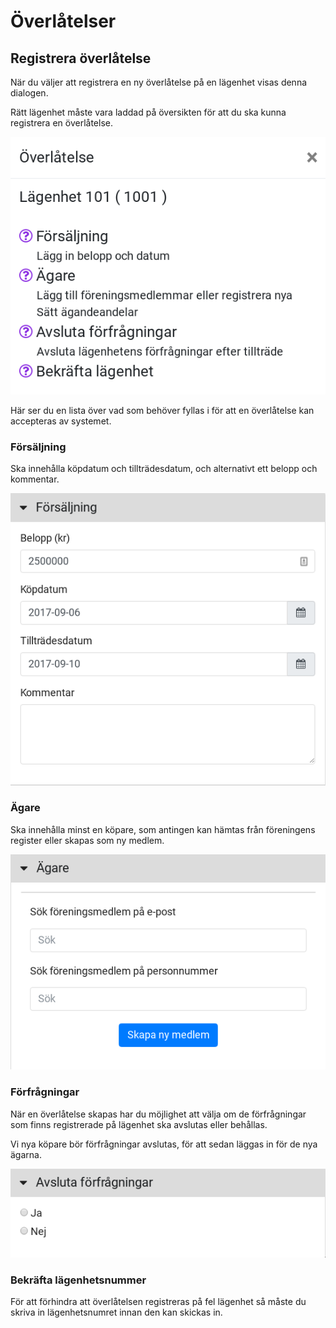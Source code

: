 # Överlåtelser

## Registrera överlåtelse

När du väljer att registrera en ny överlåtelse på en lägenhet visas denna dialogen.

Rätt lägenhet måste vara laddad på översikten för att du ska kunna registrera en överlåtelse.

![sale-reg](_img/sale/register.png)

Här ser du en lista över vad som behöver fyllas i för att en överlåtelse kan accepteras av systemet.

### Försäljning

Ska innehålla köpdatum och tillträdesdatum, och alternativt ett belopp och kommentar.

![sale-reg-sale](_img/sale/register-sale.png)

### Ägare

Ska innehålla minst en köpare, som antingen kan hämtas från föreningens register eller skapas som ny medlem.

![sale-reg-owner](_img/sale/register-owner.png)

### Förfrågningar

När en överlåtelse skapas har du möjlighet att välja om de förfrågningar som finns registrerade på lägenhet ska avslutas eller behållas.

Vi nya köpare bör förfrågningar avslutas, för att sedan läggas in för de nya ägarna.

![sale-reg-request](_img/sale/register-request.png)

### Bekräfta lägenhetsnummer

För att förhindra att överlåtelsen registreras på fel lägenhet så måste du skriva in lägenhetsnumret innan den kan skickas in.